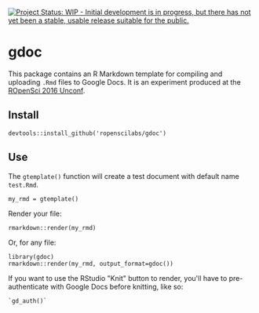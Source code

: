 [![Project Status: WIP - Initial development is in progress, but there has not yet been a stable, usable release suitable for the public.](http://www.repostatus.org/badges/latest/wip.svg)](http://www.repostatus.org/#wip)

# gdoc

This package contains an R Markdown template for compiling and uploading `.Rmd`
files to Google Docs.  It is an experiment produced at the
[ROpenSci 2016 Unconf](https://github.com/ropensci/unconf16/issues/9).

## Install

    devtools::install_github('ropenscilabs/gdoc')
    
## Use

The `gtemplate()` function will create a test document with default name
`test.Rmd`.

    my_rmd = gtemplate()
    
Render your file:

    rmarkdown::render(my_rmd)
    
Or, for any file:
    
    library(gdoc)
    rmarkdown::render(my_rmd, output_format=gdoc())
    
If you want to use the RStudio "Knit" button to render, you'll have to
pre-authenticate with Google Docs before knitting, like so:

    `gd_auth()`
